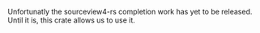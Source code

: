 Unfortunatly the sourceview4-rs completion work has yet to be released. Until it is, this crate allows us to use it.

